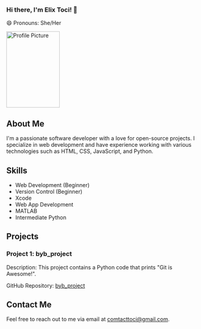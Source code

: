### Hi there, I'm Elix Toci! 👋

<!--
**elixtoci/elixtoci** is a ✨ _special_ ✨ repository because its `README.md` (this file) appears on your GitHub profile.
-->

<!-- Add Pronouns -->
😄 Pronouns: She/Her

<!-- Add Profile Picture -->
<img src="https://i0.wp.com/www.loadmag.eu/wp-content/uploads/2022/12/47A4332-scaled.jpg?w=2160&ssl=1" alt="Profile Picture" width="140" height="200">

## About Me
I'm a passionate software developer with a love for open-source projects. I specialize in web development and have experience working with various technologies such as HTML, CSS, JavaScript, and Python.

## Skills
- Web Development (Beginner)
- Version Control (Beginner)
- Xcode
- Web App Development
- MATLAB
- Intermediate Python

## Projects
### Project 1: byb_project
Description: This project contains a Python code that prints "Git is Awesome!".

GitHub Repository: [byb_project](https://github.com/elixtoci/byb_project)

## Contact Me
Feel free to reach out to me via email at comtacttoci@gmail.com.
